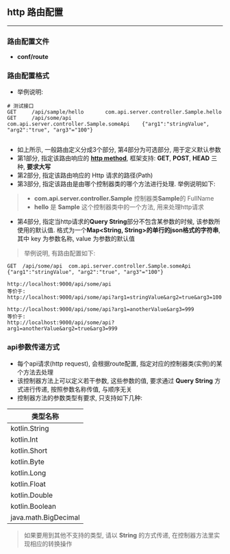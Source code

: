## http 路由配置 
---

### 路由配置文件
* **conf/route**

### 路由配置格式
* 举例说明:

```
# 测试接口
GET     /api/sample/hello       com.api.server.controller.Sample.hello
GET     /api/some/api           com.api.server.controller.Sample.someApi    {"arg1":"stringValue", "arg2":"true", "arg3"="100"}


```
*  如上所示, 一般路由定义分成3个部分, 第4部分为可选部分, 用于定义默认参数
* 第1部分, 指定该路由响应的 **[http method](https://developer.mozilla.org/en-US/docs/Web/HTTP/Methods)**, 框架支持: **GET**, **POST**, **HEAD** 三种, **要求大写**
* 第2部分, 指定该路由响应的 Http 请求的路径(Path)
* 第3部分, 指定该路由是由哪个控制器类的哪个方法进行处理. 举例说明如下:
> - **com.api.server.controller.Sample** 控制器类**Sample**的 FullName
> - **hello** 是 **Sample** 这个控制器类中的一个方法, 用来处理http请求
* 第4部分, 指定当http请求的**Query String**部分不包含某参数的时候, 该参数所使用的默认值. 格式为一个**Map&lt;String, String&gt;**的**单行的json格式的字符串**,其中 key 为参数名称, value 为参数的默认值
> 举例说明, 有路由配置如下:

```
GET  /api/some/api  com.api.server.controller.Sample.someApi    {"arg1":"stringValue", "arg2":"true", "arg3"="100"}

http://localhost:9000/api/some/api
等价于:
http://localhost:9000/api/some/api?arg1=stringValue&arg2=true&arg3=100

http://localhost:9000/api/some/api?arg1=anotherValue&arg3=999
等价于:
http://localhost:9000/api/some/api?arg1=anotherValue&arg2=true&arg3=999
```

### api参数传递方式
* 每个api请求(http request), 会根据route配置, 指定对应的控制器类(实例)的某个方法去处理
* 该控制器方法上可以定义若干参数, 这些参数的值, 要求通过 **Query String** 方式进行传递, 按照参数名称传值, 与顺序无关
* 控制器方法的参数类型有要求, 只支持如下几种:   

|       类型名称       |
| -------------------- |
| kotlin.String        |
| kotlin.Int           |
| kotlin.Short         |
| kotlin.Byte          |
| kotlin.Long          |
| kotlin.Float         |
| kotlin.Double        |
| kotlin.Boolean       |
| java.math.BigDecimal |

> 如果要用到其他不支持的类型, 请以 **String** 的方式传递, 在控制器方法里实现相应的转换操作


